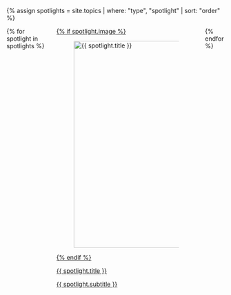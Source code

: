 {% assign spotlights = site.topics | where: "type", "spotlight" | sort: "order" %}

<div class="columns is-multiline">
    {% for spotlight in spotlights %}
    <div class="column is-4-desktop is-6-tablet">
        <a href="{{ spotlight.topicUrl | prepend: site.baseurl }}">
            <div class="card spotlight">
                {% if spotlight.image %}
                <div class="card-image">
                    <figure class="image">
                        <img src="{{ site.baseurl }}/assets/areas/topics/{{ spotlight.image }}" alt="{{ spotlight.title }}" width="640px" height="480px" />
                    </figure>
                </div>
                {% endif %}
                <div class="card-content">
                    <p class="title is-4">{{ spotlight.title }}</p>
                    <p class="subtitle is-4">{{ spotlight.subtitle }}</p>
                </div>
            </div>
        </a>
    </div>
    {% endfor %}
</div>